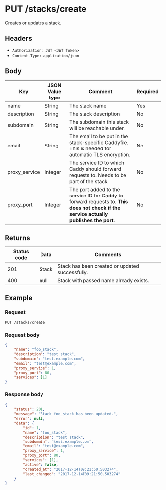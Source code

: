 # PUT /stacks/create
Creates or updates a stack.

## Headers
* `Authorization: JWT <JWT Token>`
* `Content-Type: application/json`

## Body
Key | JSON Value type | Comment | Required
---|---|---|---
name|String|The stack name|Yes
description|String|The stack description|No
subdomain|String|The subdomain this stack will be reachable under.|No
email|String|The email to be put in the stack-specific Caddyfile. This is needed for automatic TLS encryption.|No
proxy_service|Integer|The service ID to which Caddy should forward requests to. Needs to be part of the stack|No
proxy_port|Integer|The port added to the service ID for Caddy to forward requests to. **This does not check if the service actually publishes the port.**|No

## Returns
Status code | Data | Comments 
---|---|---
201|Stack|Stack has been created or updated successfully.
400|null|Stack with passed name already exists.

## Example
### Request
`PUT /stacks/create`
### Request body
```json
{
    "name": "foo_stack",
    "description": "test stack",
    "subdomain": "test.example.com",
    "email": "test@example.com",
    "proxy_service": 1,
    "proxy_port": 80,    
    "services": [1]
}
```
### Response body
```json
{
    "status": 201,
    "message": "Stack foo_stack has been updated.",
    "error": null,
    "data": {
        "id": 1,
        "name": "foo_stack",
        "description": "test stack",
        "subdomain": "test.example.com",
        "email": "test@example.com",
        "proxy_service": 1,
        "proxy_port": 80,
        "services": [1],
        "active": false,
        "created_at": "2017-12-14T09:21:50.503274",
        "last_changed": "2017-12-14T09:21:50.503274"
    }
}
```